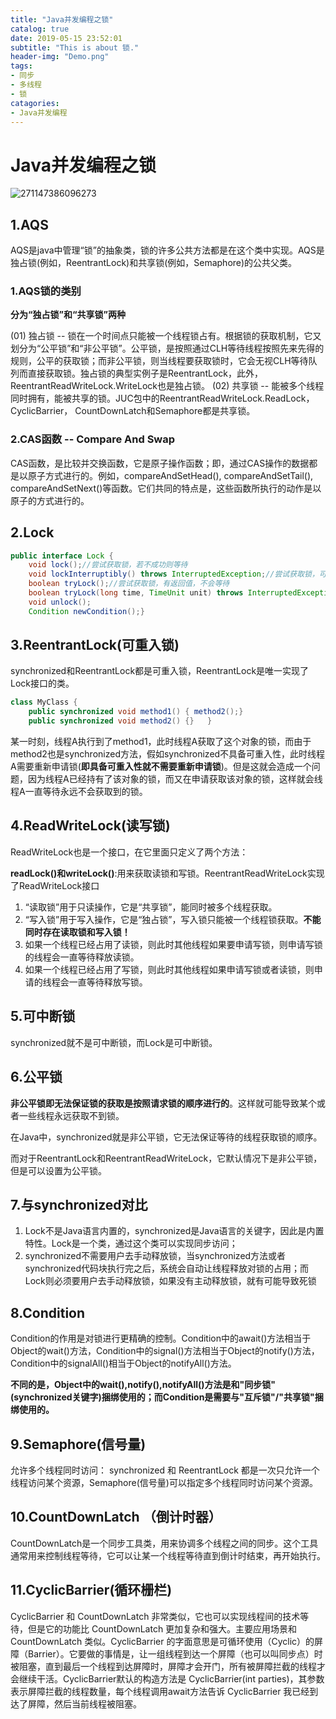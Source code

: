 ```yaml
---
title: "Java并发编程之锁"
catalog: true
date: 2019-05-15 23:52:01
subtitle: "This is about 锁."
header-img: "Demo.png"
tags:
- 同步
- 多线程
- 锁
catagories:
- Java并发编程
---
```


# Java并发编程之锁

![271147386096273](./pic/271147386096273.png)

## 1.AQS

AQS是java中管理“锁”的抽象类，锁的许多公共方法都是在这个类中实现。AQS是独占锁(例如，ReentrantLock)和共享锁(例如，Semaphore)的公共父类。

### 1.AQS锁的类别

**分为“独占锁”和“共享锁”两种**

(01) 独占锁 -- 锁在一个时间点只能被一个线程锁占有。根据锁的获取机制，它又划分为“公平锁”和“非公平锁”。公平锁，是按照通过CLH等待线程按照先来先得的规则，公平的获取锁；而非公平锁，则当线程要获取锁时，它会无视CLH等待队列而直接获取锁。独占锁的典型实例子是ReentrantLock，此外，ReentrantReadWriteLock.WriteLock也是独占锁。
(02) 共享锁 -- 能被多个线程同时拥有，能被共享的锁。JUC包中的ReentrantReadWriteLock.ReadLock，CyclicBarrier， CountDownLatch和Semaphore都是共享锁。

### 2.CAS函数 -- Compare And Swap

CAS函数，是比较并交换函数，它是原子操作函数；即，通过CAS操作的数据都是以原子方式进行的。例如，compareAndSetHead(), compareAndSetTail(), compareAndSetNext()等函数。它们共同的特点是，这些函数所执行的动作是以原子的方式进行的。

## 2.Lock

```java
public interface Lock {
    void lock();//尝试获取锁，若不成功则等待
    void lockInterruptibly() throws InterruptedException;//尝试获取锁，可以相应中断
    boolean tryLock();//尝试获取锁，有返回值，不会等待
    boolean tryLock(long time, TimeUnit unit) throws InterruptedException;
    void unlock();
    Condition newCondition();}
```

## 3.ReentrantLock(可重入锁)

synchronized和ReentrantLock都是可重入锁，ReentrantLock是唯一实现了Lock接口的类。

```java
class MyClass {
    public synchronized void method1() { method2();}     
    public synchronized void method2() {}   }
```

某一时刻，线程A执行到了method1，此时线程A获取了这个对象的锁，而由于method2也是synchronized方法，假如synchronized不具备可重入性，此时线程A需要重新申请锁(**即具备可重入性就不需要重新申请锁**)。但是这就会造成一个问题，因为线程A已经持有了该对象的锁，而又在申请获取该对象的锁，这样就会线程A一直等待永远不会获取到的锁。

## 4.ReadWriteLock(读写锁)

ReadWriteLock也是一个接口，在它里面只定义了两个方法：

**readLock()和writeLock()**:用来获取读锁和写锁。ReentrantReadWriteLock实现了ReadWriteLock接口

1. “读取锁”用于只读操作，它是“共享锁”，能同时被多个线程获取。
2. “写入锁”用于写入操作，它是“独占锁”，写入锁只能被一个线程锁获取。**不能同时存在读取锁和写入锁！**
3. 如果一个线程已经占用了读锁，则此时其他线程如果要申请写锁，则申请写锁的线程会一直等待释放读锁。
4. 如果一个线程已经占用了写锁，则此时其他线程如果申请写锁或者读锁，则申请的线程会一直等待释放写锁。

## 5.可中断锁

synchronized就不是可中断锁，而Lock是可中断锁。

## 6.公平锁

**非公平锁即无法保证锁的获取是按照请求锁的顺序进行的**。这样就可能导致某个或者一些线程永远获取不到锁。

在Java中，synchronized就是非公平锁，它无法保证等待的线程获取锁的顺序。

而对于ReentrantLock和ReentrantReadWriteLock，它默认情况下是非公平锁，但是可以设置为公平锁。

## 7.与synchronized对比

1. Lock不是Java语言内置的，synchronized是Java语言的关键字，因此是内置特性。Lock是一个类，通过这个类可以实现同步访问；
2. synchronized不需要用户去手动释放锁，当synchronized方法或者synchronized代码块执行完之后，系统会自动让线程释放对锁的占用；而Lock则必须要用户去手动释放锁，如果没有主动释放锁，就有可能导致死锁

## 8.Condition

Condition的作用是对锁进行更精确的控制。Condition中的await()方法相当于Object的wait()方法，Condition中的signal()方法相当于Object的notify()方法，Condition中的signalAll()相当于Object的notifyAll()方法。

**不同的是，Object中的wait(),notify(),notifyAll()方法是和"同步锁"(synchronized关键字)捆绑使用的；而Condition是需要与"互斥锁"/"共享锁"捆绑使用的。**

## 9.Semaphore(信号量)

允许多个线程同时访问： synchronized 和 ReentrantLock 都是一次只允许一个线程访问某个资源，Semaphore(信号量)可以指定多个线程同时访问某个资源。

## 10.CountDownLatch （倒计时器）

CountDownLatch是一个同步工具类，用来协调多个线程之间的同步。这个工具通常用来控制线程等待，它可以让某一个线程等待直到倒计时结束，再开始执行。

## 11.CyclicBarrier(循环栅栏)

CyclicBarrier 和 CountDownLatch 非常类似，它也可以实现线程间的技术等待，但是它的功能比 CountDownLatch 更加复杂和强大。主要应用场景和 CountDownLatch 类似。CyclicBarrier 的字面意思是可循环使用（Cyclic）的屏障（Barrier）。它要做的事情是，让一组线程到达一个屏障（也可以叫同步点）时被阻塞，直到最后一个线程到达屏障时，屏障才会开门，所有被屏障拦截的线程才会继续干活。CyclicBarrier默认的构造方法是 CyclicBarrier(int parties)，其参数表示屏障拦截的线程数量，每个线程调用await方法告诉 CyclicBarrier 我已经到达了屏障，然后当前线程被阻塞。